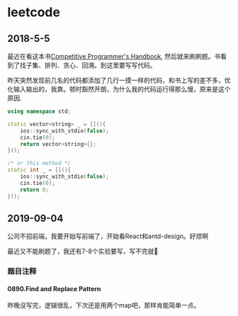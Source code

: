 # leetcode


## 2018-5-5  
最近在看这本书[Competitive Programmer's Handbook](https://cses.fi/book.pdf), 然后就来刷刷题。书看到了找子集、排列、贪心、回溯。到这里要写写代码。  

昨天突然发现前几名的代码都添加了几行一摸一样的代码，和书上写的差不多，优化输入输出的，我靠。顿时豁然开朗，为什么我的代码运行得那么慢，原来是这个原因.  

```cpp
using namespace std;

static vector<string> _ = [](){
    ios::sync_with_stdio(false);
    cin.tie(0);
    return vector<string>{};
}();

/* or this method */
static int _ = [](){
    ios::sync_with_stdio(false);
    cin.tie(0);
    return 0;
}();

```

## 2019-09-04
公司不招前端，我要开始写前端了，开始看React和antd-design。好烦啊


最近又不能刷题了，我还有7-8个实验要写，写不完就💊  

### 题目注释

#### 0890.Find and Replace Pattern

昨晚没写完，逻辑很乱，下次还是用两个map吧，那样肯能简单一点。